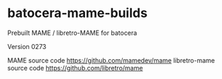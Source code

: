 # batocera-mame-builds
Prebuilt MAME / libretro-MAME for batocera

Version 0273

MAME source code https://github.com/mamedev/mame
libretro-mame source code https://github.com/libretro/mame